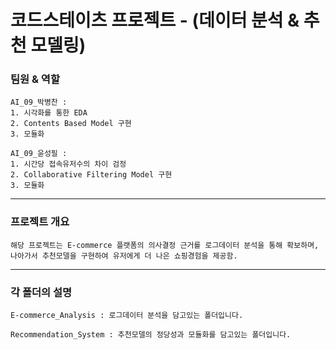 # 코드스테이츠 프로젝트 - (데이터 분석 & 추천 모델링)  

### 팀원  &  역할
    AI_09_박병찬 :
    1. 시각화를 통한 EDA
    2. Contents Based Model 구현
    3. 모듈화

    AI_09_윤성필 :
    1. 시간당 접속유저수의 차이 검정
    2. Collaborative Filtering Model 구현
    3. 모듈화
---
### 프로젝트 개요
    해당 프로젝트는 E-commerce 플랫폼의 의사결정 근거를 로그데이터 분석을 통해 확보하며,  
    나아가서 추천모델을 구현하여 유저에게 더 나은 쇼핑경험을 제공함.

---
### 각 폴더의 설명

    E-commerce_Analysis : 로그데이터 분석을 담고있는 폴더입니다.  

    Recommendation_System : 추천모델의 정당성과 모듈화를 담고있는 폴더입니다.
